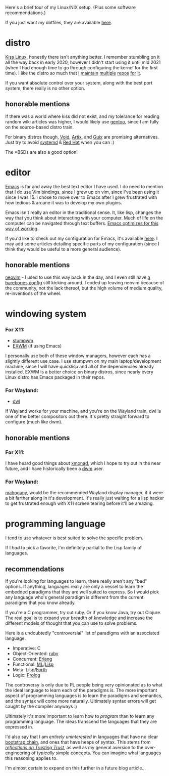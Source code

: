 Here's a brief tour of my Linux/NIX setup. (Plus some software recommendations.)

If you just want my dotfiles, they are available [here](https://github.com/echawk/dots).

# distro

[Kiss Linux](http://kisscommunity.org/), honestly there isn't anything better.
I remember stumbling on it all the way back in early 2020, however I didn't
start using it until mid 2021 (when I had enough time to go through configuring
the kernel for the first time). I like the distro *so* much that
[I](https://github.com/echawk/kiss-personal)
[maintain](https://github.com/echawk/kiss-xorg)
[multiple](https://github.com/echawk/kiss-tex)
[repos](https://github.com/echawk/kiss-repos)
[for](https://github.com/echawk/kiss-java-boot)
[it](https://github.com/echawk/kiss-spec).

If you want absolute control over your system, along with the best port system,
there really is no other option.

## honorable mentions

If there was a world where kiss did not exist, and my tolerance for reading
random wiki articles was higher, I would likely use
[gentoo](https://www.gentoo.org/), since I am fully on the source-based distro
train.

For binary distros though, [Void](https://voidlinux.org/), [Artix](https://artixlinux.org/), and [Guix](https://guix.gnu.org/) are promising alternatives. Just
try to avoid [systemd](https://nosystemd.org/) & [Red Hat](https://without-systemd.org/public/gnomeasia2014.pdf) when you can :)

The *BSDs are also a good option!

# editor

[Emacs](https://www.gnu.org/software/emacs/) is far and away the best text editor
I have used. I do need to mention that I do use Vim bindings, since I grew up
on vim, since I've been using it since I was 15. I chose to move over to Emacs
after I grew frustrated with how tedious & arcane it was to develop my own plugins.

Emacs isn't really an editor in the traditional sense. It, like lisp, changes
the way that you think about interacting with your computer. Much of life
on the computer can be navigated through text buffers.
[Emacs optimizes for this way of working](https://youtu.be/urcL86UpqZc?feature=shared&t=210).

If you'd like to check out my configuration for Emacs, it's available
[here](https://github.com/echawk/dots/blob/master/emacs/.config/emacs/init.el).
I may add some articles detailing specific parts of my configuration (since
I think they would be useful to a more general audience).

## honorable mentions

[neovim](https://neovim.io/) - I used to use this way back in the day, and I
even still have [a barebones config](https://github.com/echawk/dots/tree/master/neovim/.config/nvim) still kicking around.
I ended up leaving neovim because of the community, not the lack thereof, but
the high volume of medium quality, re-inventions of the wheel.

# windowing system

### For X11:

* [stumpwm](http://stumpwm.github.io/)
* [EXWM](https://github.com/emacs-exwm/exwm) (if using Emacs)

I personally use both of these window managers, however each has a slightly
different use case. I use stumpwm on my main laptop/development machine,
since I will have quicklisp and all of the dependencies already installed.
EXWM is a better choice on binary distros, since nearly every Linux distro has
Emacs packaged in their repos.

### For Wayland:

* [dwl](https://codeberg.org/dwl/dwl)

If Wayland works for your machine, and you're on the Wayland train,
dwl is one of the better compositors out there. It's pretty straight
forward to configure (much like dwm).

## honorable mentions

### For X11:

I have heard good things about [xmonad](https://xmonad.org/), which I hope to try out in the
near future, and I have historically been a [dwm](https://dwm.suckless.org/) user.

### For Wayland:

[mahogany](https://github.com/stumpwm/mahogany), would be the recommended
Wayland display manager, if it were a bit farther along in it's development.
It's really just waiting for a lisp hacker to get frustrated enough with X11
screen tearing before it'll be amazing.

# programming language

I tend to use whatever is best suited to solve the specific problem.

If I *had* to pick a favorite, I'm definitely partial to the Lisp
family of languages.

## recommendations

If you're looking for languages to learn, there really aren't any "bad" options.
If anything, languages really are only a vessel to learn the embedded paradigms
that they are well suited to express. So I would pick any language who's
general paradigm is different from the current paradigms that you know already.

If you're a C programmer, try out ruby. Or if you know Java, try out Clojure.
The real goal is to expand your breadth of knowledge and increase the different
models of thought that you can use to solve problems.

Here is a undoubtedly "controversial" list of paradigms with an associated language.

* Imperative: C
* Object-Oriented: [ruby](https://www.ruby-lang.org/en/)
* Concurrent: [Erlang](https://www.erlang.org/)
* Functional: [ML](https://smlfamily.github.io/)/[Lisp](https://llthw.common-lisp.dev/)
* Meta: Lisp/[Forth](https://forth-standard.org/)
* Logic: [Prolog](https://www.metalevel.at/prolog)

The controversy is only due to PL people being very opinionated as to what the
ideal language to learn each of the paradigms is. The more important aspect
of programming languages is to learn the paradigms and semantics, and the
syntax will come more naturally. Ultimately syntax errors will get caught by the
compiler anyways :)

Ultimately it's more important to learn how to *program* than to learn any
programming language. The ideas transcend the languages that they
are expressed in.

I'd also say that I am *entirely uninterested* in languages that have no clear
[bootstrap chain](https://guix.gnu.org/en/blog/2023/the-full-source-bootstrap-building-from-source-all-the-way-down/),
and ones that have heaps of syntax. This stems from
*[reflections on Trusting Trust](https://www.cs.cmu.edu/~rdriley/487/papers/Thompson_1984_ReflectionsonTrustingTrust.pdf)*,
as well as my general aversion to the over-engineering of *typically* simple
concepts. You can imagine what languages this reasoning applies to.

I'm almost certain to expand on this further in a future blog article...
